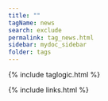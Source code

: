 ```yaml
---
title: ""
tagName: news
search: exclude
permalink: tag_news.html
sidebar: mydoc_sidebar
folder: tags
---
```

{% include taglogic.html %}

{% include links.html %}
